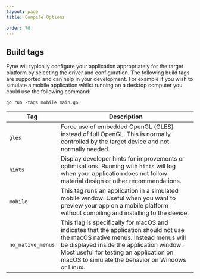 ```yaml
---
layout: page
title: Compile Options

order: 70
---
```


## Build tags

Fyne will typically configure your application appropriately for the target platform by selecting the driver and configuration. The following build tags are supported and can help in your development. For example if you wish to simulate a mobile application whilst running on a desktop computer you could use the following command:

	go run -tags mobile main.go


| Tag      | Description               |
|----------|---------------------------|
| `gles`   | Force use of embedded OpenGL (GLES) instead of full OpenGL. This is normally controlled by the target device and not normally needed. |
| `hints`  | Display developer hints for improvements or optimisations. Running with `hints` will log when your application does not follow material design or other recommendations. |
| `mobile` | This tag runs an application in a simulated mobile window. Useful when you want to preview your app on a mobile platform without compiling and installing to the device. |
| `no_native_menus` | This flag is specifically for macOS and indicates that the application should not use the macOS native menus. Instead menus will be displayed inside the application window. Most useful for testing an application on macOS to simulate the behavior on Windows or Linux. |
